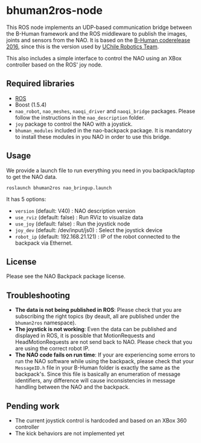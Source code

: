 # bhuman2ros-node

This ROS node implements an UDP-based communication bridge between the B-Human framework and the ROS middleware to publish the images, joints and sensors from the NAO.
It is based on the [B-Human coderelease 2016](https://github.com/bhuman/BHumanCodeRelease/releases/tag/coderelease2016), since this is the version used by [UChile Robotics Team](http://uchilert.amtc.cl).

This also includes a simple interface to control the NAO using an XBox controller based on the ROS' joy node.

## Required libraries
- [ROS](http://www.ros.org)
- Boost (1.5.4)
- `nao_robot`, `nao_meshes`, `naoqi_driver` and `naoqi_bridge` packages. Please follow the instructions in the `nao_description` folder.
- `joy` package to control the NAO with a joystick.
- `bhuman_modules` included in the nao-backpack package. It is mandatory to install these modules in you NAO in order to use this bridge.

## Usage
We provide a launch file to run everything you need in you backpack/laptop to get the NAO data.

    roslaunch bhuman2ros nao_bringup.launch

It has 5 options:
* `version` (default: V40) : NAO description version 
* `use_rviz` (default: false) : Run RViz to visualize data
* `use_joy` (default: false) : Run the joystick node
* `joy_dev` (default: /dev/input/js0) : Select the joystick device
* `robot_ip` (default: 192.168.21.121) : IP of the robot connected to the backpack via Ethernet.

## License
Please see the NAO Backpack package license.

## Troubleshooting
* **The data is not being published in ROS**: Please check that you are subscribing the right topics (by deault, all are published under the `bhuman2ros` namespace).
* **The joystick is not working**: Even the data can be published and displayed in ROS, it is possible that MotionRequests and HeadMotionRequests are not send back to NAO. Please check that you are using the correct robot IP.
* **The NAO code fails on run time**: If your are experiencing some errors to run the NAO software while using the backpack, please check that your `MessageID.h` file in your B-Human folder is exactly the same as the backpack's. Since this file is basically an enumeration of message identifiers, any difference will cause inconsistencies in message handling between the NAO and the backpack.

## Pending work
* The current joystick control is hardcoded and based on an XBox 360 controller
* The kick behaviors are not implemented yet


